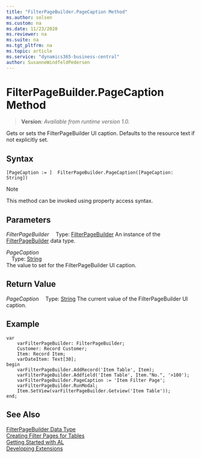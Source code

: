```yaml
---
title: "FilterPageBuilder.PageCaption Method"
ms.author: solsen
ms.custom: na
ms.date: 11/23/2020
ms.reviewer: na
ms.suite: na
ms.tgt_pltfrm: na
ms.topic: article
ms.service: "dynamics365-business-central"
author: SusanneWindfeldPedersen
---
```

[//]: # (START>DO_NOT_EDIT)
[//]: # (IMPORTANT:Do not edit any of the content between here and the END>DO_NOT_EDIT.)
[//]: # (Any modifications should be made in the .xml files in the ModernDev repo.)
# FilterPageBuilder.PageCaption Method
> **Version**: _Available from runtime version 1.0._

 Gets or sets the FilterPageBuilder UI caption. Defaults to the resource text if not explicitly set.


## Syntax
```
[PageCaption := ]  FilterPageBuilder.PageCaption([PageCaption: String])
```
> [!NOTE]
> This method can be invoked using property access syntax.
## Parameters
*FilterPageBuilder*
&emsp;Type: [FilterPageBuilder](filterpagebuilder-data-type.md)
An instance of the [FilterPageBuilder](filterpagebuilder-data-type.md) data type.

*PageCaption*  
&emsp;Type: [String](../string/string-data-type.md)  
The value to set for the FilterPageBuilder UI caption.  


## Return Value
*PageCaption*
&emsp;Type: [String](../string/string-data-type.md)
The current value of the FilterPageBuilder UI caption.


[//]: # (IMPORTANT: END>DO_NOT_EDIT)

## Example

```  
var
    varFilterPageBuilder: FilterPageBuilder;
    Customer: Record Customer;
    Item: Record Item;
    varDateItem: Text[30];
begin
    varFilterPageBuilder.AddRecord('Item Table', Item);  
    varFilterPageBuilder.Addfield('Item Table', Item."No.", '>100');  
    varFilterPageBuilder.PageCaption := 'Item Filter Page';
    varFilterPageBuilder.RunModal;  
    Item.SetView(varFilterPageBuilder.Getview('Item Table')); 
end;
```

## See Also
[FilterPageBuilder Data Type](filterpagebuilder-data-type.md)  
[Creating Filter Pages for Tables](../../devenv-filter-pages-for-filtering-tables.md)  
[Getting Started with AL](../../devenv-get-started.md)  
[Developing Extensions](../../devenv-dev-overview.md)
